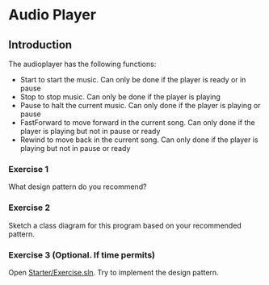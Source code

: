 # Audio Player
## Introduction
The audioplayer has the following functions:
- Start to start the music. Can only be done if the player is ready or in pause
- Stop to stop music. Can only be done if the player is playing
- Pause to halt the current music. Can only done if the player is playing or pause
- FastForward to move forward in the current song. Can only done if the player is playing but not in pause or ready
- Rewind to move back in the current song. Can only done if the player is playing but not in pause or ready
### Exercise 1
What design pattern do you recommend?
### Exercise 2
Sketch a class diagram for this program based on your recommended pattern.
### Exercise 3 (Optional. If time permits)
Open [Starter/Exercise.sln](/Starter/Exercise.sln).
Try to implement the design pattern.

